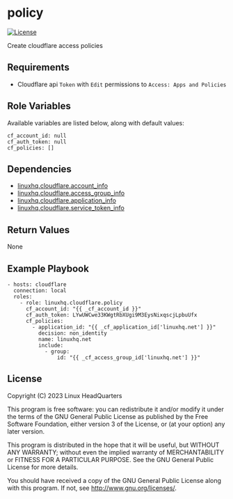 # policy

[![License](https://img.shields.io/badge/license-GPLv3-brightgreen.svg?style=flat)](COPYING)

Create cloudflare access policies

## Requirements

* Cloudflare api `Token` with `Edit` permissions to `Access: Apps and Policies`

## Role Variables

Available variables are listed below, along with default values:

    cf_account_id: null
    cf_auth_token: null
    cf_policies: []

## Dependencies

* [linuxhq.cloudflare.account_info](https://github.com/linuxhq/ansible-collection-cloudflare/tree/main/roles/account_info)
* [linuxhq.cloudflare.access_group_info](https://github.com/linuxhq/ansible-collection-cloudflare/tree/main/roles/access_group_info)
* [linuxhq.cloudflare.application_info](https://github.com/linuxhq/ansible-collection-cloudflare/tree/main/roles/application_info)
* [linuxhq.cloudflare.service_token_info](https://github.com/linuxhq/ansible-collection-cloudflare/tree/main/roles/service_token_info)

## Return Values

None

## Example Playbook

    - hosts: cloudflare
      connection: local
      roles:
        - role: linuxhq.cloudflare.policy
          cf_account_id: "{{ _cf_account_id }}"
          cf_auth_token: LYwUWCwe33KWgtRbXUgi9M3EysNixqscjLpbuUfx
          cf_policies:
            - application_id: "{{ _cf_application_id['linuxhq.net'] }}"
              decision: non_identity
              name: linuxhq.net
              include:
                - group:
                    id: "{{ _cf_access_group_id['linuxhq.net'] }}"

## License

Copyright (C) 2023 Linux HeadQuarters

This program is free software: you can redistribute it and/or modify
it under the terms of the GNU General Public License as published by
the Free Software Foundation, either version 3 of the License, or
(at your option) any later version.

This program is distributed in the hope that it will be useful,
but WITHOUT ANY WARRANTY; without even the implied warranty of
MERCHANTABILITY or FITNESS FOR A PARTICULAR PURPOSE. See the
GNU General Public License for more details.

You should have received a copy of the GNU General Public License
along with this program. If not, see <http://www.gnu.org/licenses/>.
